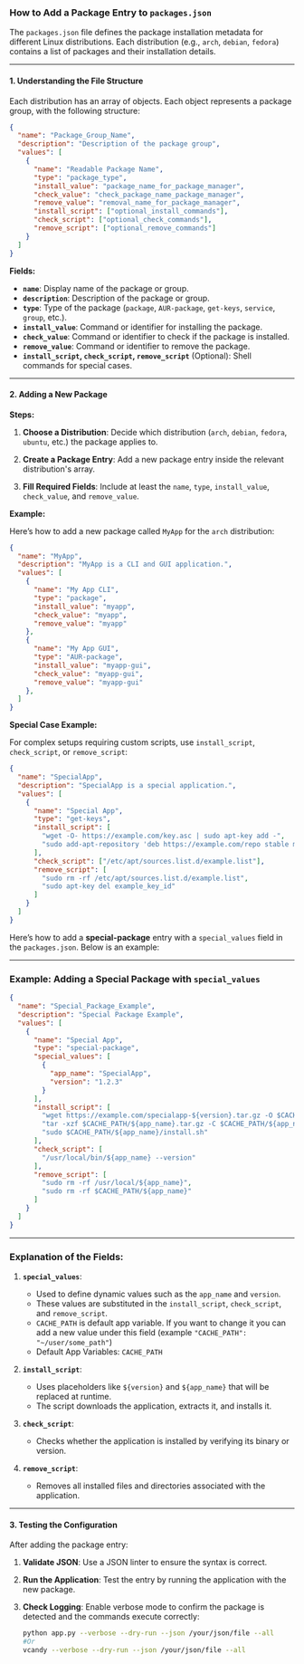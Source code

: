 ### How to Add a Package Entry to `packages.json`

The `packages.json` file defines the package installation metadata for different Linux distributions. Each distribution (e.g., `arch`, `debian`, `fedora`) contains a list of packages and their installation details.

---

#### 1. Understanding the File Structure

Each distribution has an array of objects. Each object represents a package group, with the following structure:

```json
{
  "name": "Package_Group_Name",
  "description": "Description of the package group",
  "values": [
    {
      "name": "Readable Package Name",
      "type": "package_type",
      "install_value": "package_name_for_package_manager",
      "check_value": "check_package_name_package_manager",
      "remove_value": "removal_name_for_package_manager",
      "install_script": ["optional_install_commands"],
      "check_script": ["optional_check_commands"],
      "remove_script": ["optional_remove_commands"]
    }
  ]
}
```

**Fields:**
- **`name`**: Display name of the package or group.
- **`description`**: Description of the package or group.
- **`type`**: Type of the package (`package`, `AUR-package`, `get-keys`, `service`, `group`, etc.).
- **`install_value`**: Command or identifier for installing the package.
- **`check_value`**: Command or identifier to check if the package is installed.
- **`remove_value`**: Command or identifier to remove the package.
- **`install_script`, `check_script`, `remove_script`** (Optional): Shell commands for special cases.

---

#### 2. Adding a New Package

**Steps:**

1. **Choose a Distribution**:
   Decide which distribution (`arch`, `debian`, `fedora`, `ubuntu`, etc.) the package applies to.

2. **Create a Package Entry**:
   Add a new package entry inside the relevant distribution's array.

3. **Fill Required Fields**:
   Include at least the `name`, `type`, `install_value`, `check_value`, and `remove_value`.

**Example:**

Here’s how to add a new package called `MyApp` for the `arch` distribution:

```json
{
  "name": "MyApp",
  "description": "MyApp is a CLI and GUI application.",
  "values": [
    {
      "name": "My App CLI",
      "type": "package",
      "install_value": "myapp",
      "check_value": "myapp",
      "remove_value": "myapp"
    },
    {
      "name": "My App GUI",
      "type": "AUR-package",
      "install_value": "myapp-gui",
      "check_value": "myapp-gui",
      "remove_value": "myapp-gui"
    },
  ]
}
```

**Special Case Example:**

For complex setups requiring custom scripts, use `install_script`, `check_script`, or `remove_script`:

```json
{
  "name": "SpecialApp",
  "description": "SpecialApp is a special application.",
  "values": [
    {
      "name": "Special App",
      "type": "get-keys",
      "install_script": [
        "wget -O- https://example.com/key.asc | sudo apt-key add -",
        "sudo add-apt-repository 'deb https://example.com/repo stable main'"
      ],
      "check_script": ["/etc/apt/sources.list.d/example.list"],
      "remove_script": [
        "sudo rm -rf /etc/apt/sources.list.d/example.list",
        "sudo apt-key del example_key_id"
      ]
    }
  ]
}
```

Here’s how to add a **special-package** entry with a `special_values` field in the `packages.json`. Below is an example:

---

### Example: Adding a Special Package with `special_values`

```json
{
  "name": "Special_Package_Example",
  "description": "Special Package Example",
  "values": [
    {
      "name": "Special App",
      "type": "special-package",
      "special_values": [
        {
          "app_name": "SpecialApp",
          "version": "1.2.3"
        }
      ],
      "install_script": [
        "wget https://example.com/specialapp-${version}.tar.gz -O $CACHE_PATH/${app_name}.tar.gz",
        "tar -xzf $CACHE_PATH/${app_name}.tar.gz -C $CACHE_PATH/${app_name}",
        "sudo $CACHE_PATH/${app_name}/install.sh"
      ],
      "check_script": [
        "/usr/local/bin/${app_name} --version"
      ],
      "remove_script": [
        "sudo rm -rf /usr/local/${app_name}",
        "sudo rm -rf $CACHE_PATH/${app_name}"
      ]
    }
  ]
}
```

---

### Explanation of the Fields:

1. **`special_values`**:
   - Used to define dynamic values such as the `app_name` and `version`.
   - These values are substituted in the `install_script`, `check_script`, and `remove_script`.
   - `CACHE_PATH` is default app variable. If you want to change it you can add a new value under this field (example `"CACHE_PATH": "~/user/some_path"`)
   - Default App Variables: `CACHE_PATH`

2. **`install_script`**:
   - Uses placeholders like `${version}` and `${app_name}` that will be replaced at runtime.
   - The script downloads the application, extracts it, and installs it.

3. **`check_script`**:
   - Checks whether the application is installed by verifying its binary or version.

4. **`remove_script`**:
   - Removes all installed files and directories associated with the application.


---

#### 3. Testing the Configuration

After adding the package entry:
1. **Validate JSON**:
   Use a JSON linter to ensure the syntax is correct.

2. **Run the Application**:
   Test the entry by running the application with the new package.

3. **Check Logging**:
   Enable verbose mode to confirm the package is detected and the commands execute correctly:
   ```bash
   python app.py --verbose --dry-run --json /your/json/file --all
   #Or
   vcandy --verbose --dry-run --json /your/json/file --all
   ```